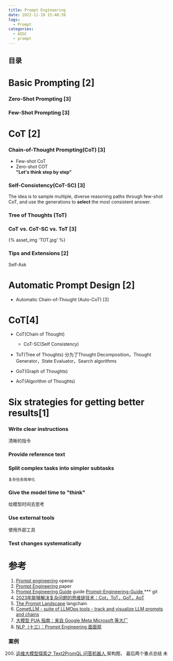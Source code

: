 ```yaml
---
title: Prompt Engineering
date: 2022-11-10 15:48:39
tags:
  - Prompt
categories: 
  - AIGC
  - prompt  
---
```


<p></p>
<!-- more -->

## 目录
<!-- toc -->

# Basic Prompting [2]
### Zero-Shot Prompting [3]
### Few-Shot Prompting [3]

# CoT [2]
### Chain-of-Thought Prompting(CoT) [3]
+ Few-shot CoT
+ Zero-shot COT  
  **"Let's think step by step"**

### Self-Consistency(CoT-SC) [3]
The idea is to sample multiple, diverse reasoning paths through few-shot CoT, and use the generations to **select** the most consistent answer.  
### Tree of Thoughts (ToT)

### CoT vs. CoT-SC vs. ToT  [3]
{% asset_img 'TOT.jpg' %}

### Tips and Extensions   [2]
Self-Ask 

# Automatic Prompt Design [2]
+ Automatic Chain-of-Thought (Auto-CoT) [3]

# CoT[4]
+ CoT(Chain of Thought)
  - CoT-SC(Self Consistency)
  
+ ToT(Tree of Thoughts)
  分为了Thought Decomposition，Thought Generator，State Evaluator，Search algorithms

+ GoT(Graph of Thoughts)

+ AoT(Algorithm of Thoughts)

# Six strategies for getting better results[1]
### Write clear instructions
   清晰的指令
### Provide reference text

### Split complex tasks into simpler subtasks
    复杂任务简单化
### Give the model time to "think"
   给模型时间去思考
### Use external tools
   使用外部工具
### Test changes systematically

# 参考
1. [Prompt engineering](https://platform.openai.com/docs/guides/prompt-engineering)  openai
2. [Prompt Engineering ](https://lilianweng.github.io/posts/2023-03-15-prompt-engineering/) paper
3. [Prompt Engineering Guide](https://www.promptingguide.ai/techniques) guide
   [Prompt-Engineering-Guide ](https://github.com/www6v/Prompt-Engineering-Guide) *** git
4. [2023年能够解决复杂问题的思维链技术：Cot，ToT，GoT，AoT](https://zhuanlan.zhihu.com/p/654034193)
100. [The Prompt Landscape](https://blog.langchain.dev/the-prompt-landscape/)  langchain
101. [CometLLM - suite of LLMOps tools - track and visualize LLM prompts and chains](https://colab.research.google.com/github/comet-ml/comet-llm/blob/main/examples/CometLLM_Prompts.ipynb)
102. [大模型 PUA 指南：来自 Google Meta Microsoft 等大厂](https://zhuanlan.zhihu.com/p/671915693) 
103. [NLP（十三）：Prompt Engineering 面面观](https://zhuanlan.zhihu.com/p/632369186)

### 案例
200. [运维大模型探索之 Text2PromQL 问答机器人 ](https://mp.weixin.qq.com/s/nXoZJ4xfgihA2mnBQ8EdIQ)     架构图， 最后两个重点总结   未